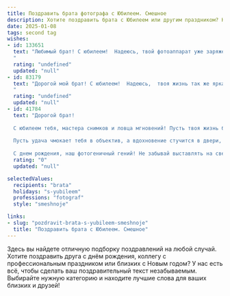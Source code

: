 ```yaml
---
title: Поздравить брата фотографа с Юбилеем. Смешное
description: Хотите поздравить брата с Юбилеем или другим праздником? Наш ИИ создаст незабываемое поздравление, а вы обязательно выделитесь среди других.  
date: 2025-01-08
tags: second tag
wishes:
- id: 133651
  text: "Любимый брат! С юбилеем!  Надеюсь, твой фотоаппарат уже заряжен, чтобы запечатлеть все веселье этого вечера, ведь ты, как известно,  фотографируешь даже собственные сны!  Желаю тебе, чтобы в твоей жизни было столько ярких моментов, что даже память твоей камеры не сможет их вместить!  Пусть  твои снимки всегда получаются шедевральными, а заказчики – довольными (и щедрыми!).  С Днем рождения!
  "
  rating: "undefined"
  updated: "null"
- id: 83179
  text: "Дорогой мой брат! С юбилеем!  Надеюсь,  твоя жизнь так же ярка и насыщена, как твои фотографии.  Пусть  в твоем объективе всегда будут только счастливые моменты, а в жизни –  только удачные кадры, без брака и пересветов!  Желаю тебе море позитивных эмоций,  километров пленки (ну или гигабайт карточек памяти!)  и  столько заказов, сколько ты сможешь выдержать, не теряя чувства юмора (и фокуса!).  С юбилеем,  мастер объектива!
  "
  rating: "undefined"
  updated: "null"
- id: 41784
  text: "Дорогой брат!
  
  С юбилеем тебя, мастера снимков и ловца мгновений! Пусть твоя жизнь будет как удачный кадр — яркой, четкой и с хорошим ракурсом! Желаю, чтобы свет всегда ложился правильно, а фокус — никогда не сбивался!
  
  Пусть удача чмокает тебя в объектив, а вдохновение стучится в двери, только чтобы ты успел его поймать! Пусть твои фотографии запечатлевают не только время, но и лучшие моменты — со смехом, счастьем и, конечно, с нами, твоими любимыми, на фоне!
  
  С днем рождения, наш фотогеничный гений! Не забывай выставлять на свет свои шедевры и дарить нам улыбки!"
  rating: "0"
  updated: "null"

selectedValues:
  recipients: "brata"
  holidays: "s-yubileem"
  professions: "fotograf"
  style: "smeshnoje"

links:
- slug: "pozdravit-brata-s-yubileem-smeshnoje"
  title: "Поздравить брата с Юбилеем. Смешное"
---
```


Здесь вы найдете отличную подборку поздравлений на любой случай. 
Хотите поздравить друга с днём рождения, коллегу с профессиональным праздником или близких с Новым годом? У нас есть всё, чтобы сделать ваш поздравительный текст незабываемым. Выбирайте нужную категорию и находите лучшие слова для ваших близких и друзей!
